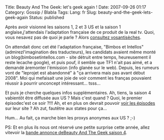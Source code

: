 Title: Beauty And The Geek: let's geek again !
Date: 2007-09-26 01:17
Category: Gossip / Blabla
Tags:
Lang: fr
Slug: beauty-and-the-geek-lets-geek-again
Status: published

Après avoir visionné les saisons 1, 2 et 3 US et la saison 1 anglaise,j'attendais l'adaptation française de ce produit de la real tv. Quoi, vous nesavez pas de quoi je parle ? Alors [consultez vosantisèches](\%22http://blog.freeside.fr/post/2007/03/08/Culture-Geek\%22).  
  
On attendait donc cet été l'adaptation française, "Bimbos et Intellos" (admirezl'imagination des traducteurs), les candidats avaient même monté un blog(bimbosetintellos.com - site détruit entre temps, heureusement il reste lecache google), et puis pouf, il semble que TF1 n'ait pas aimé, et a demandé àremonter l'émission (info glanée sur le web). Depuis, les rumeurs vont de "leprojet est abandonné" à "ça arrivera mais pas avant début 2008". Moi qui mefaisait une joie de voir comment les franças pouvaient réussir à pourrir unconcept intéressant... tsss...  
  
Et puis je cherche quelques infos supplémentaires. Ah, tiens, la saison 4 vabientôt être diffusée aux US ? Mais c'est quand ? Quoi, le premier épisodec'est ce soir ?!!! Ah, et en plus on devrait pouvoir [voir les épisodes](\%22http://video.cwtv.com/\%22) sur leur site ? Ah zut, fautêtre aux states pour ça...  
  
Hum... Au fait, ça marche bien les proxys anonymes aux US ? ;-)  
  
PS: Et en plus ils nous ont réservé une petite surprise cette année, allez vitevoir la [bande annonce deBeauty And The Geek saison 4](\%22http://cwtv.com/shows/beauty-and-the-geek/\%22).
